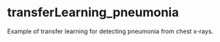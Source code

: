 # transferLearning_pneumonia
Example of transfer learning for detecting pneumonia from chest x-rays. 
